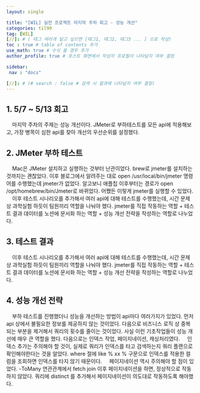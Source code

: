 ```yaml
---
layout: single

title: "[WIL] 실전 프로젝트 마지막 주차 회고 - 성능 개선"
categories: til99
tag: [WIL]
[//]: # ( 태그 여러개 달고 싶으면 [태그1, 태그2, 태그3 ... ] 으로 작성)
toc : true # table of contents 추가
use_math: true # 수식 쓸 경우 추가
author_profile: true # 포스트 화면에서 작성자 프로필이 나타날지 여부 결정

sidebar:
 nav : "docs"

[//]: # (# search : false # 검색 시 결과에 나타날지 여부 결정)
---
```


## 1. 5/7 ~ 5/13 회고

&nbsp; &nbsp; 마지막 주차의 주제는 성능 개선이다. JMeter로 부하테스트를 모든 api에 적용해보고, 가장 병목이 심한 api를 찾아 개선의 우선순위를 설정했다.

## 2. JMeter 부하 테스트
&nbsp; &nbsp; Mac은 JMeter 설치하고 실행하는 것부터 난관이었다. brew로 jmeter를 설치하는 것까지는 괜찮았다. 이후 블로그에서 알려주는 대로 open /usr/local/bin/jmeter 명령어를 수행했는데 jmeter가 없었다. 알고보니 애플칩 이후부터는 경로가 open /opt/homebrew/bin/Jmeter로 바뀌었다. 어쨌든 이렇게 jmeter를 실행할 수 있었다.  
&nbsp; &nbsp; 이후 테스트 시나리오를 추가해서 여러 api에 대해 테스트를 수행했는데, 시간 문제 상 과학실험 하듯이 팀원끼리 역할을 나눠야 했다. jmeter를 직접 작동하는 역할 + 테스트 결과 데이터를 노션에 문서화 하는 역할 + 성능 개선 전략을 작성하는 역할로 나누었다.  

## 3. 테스트 결과
&nbsp; &nbsp; 이후 테스트 시나리오를 추가해서 여러 api에 대해 테스트를 수행했는데, 시간 문제 상 과학실험 하듯이 팀원끼리 역할을 나눠야 했다. jmeter를 직접 작동하는 역할 + 테스트 결과 데이터를 노션에 문서화 하는 역할 + 성능 개선 전략을 작성하는 역할로 나누었다.  

## 4. 성능 개선 전략
&nbsp; &nbsp; 부하 테스트를 진행했더니 성능을 개선하는 방법이 api마다 여러가지가 있었다. 먼저 api 상에서 불필요한 정보를 제공하지 않는 것이었다. 다음으로 비즈니스 로직 상 중복되는 부분을 제거해서 쿼리의 횟수를 줄이는 것이었다. 사실 이런 기초작업들이 성능 개선에 매우 큰 역할을 했다. 다음으로는 인덱스 작업, 페이지네이션, 캐싱처리였다. 
&nbsp; &nbsp; 인덱스 추가는 주의해야 할 것이, 실제로 쿼리가 인덱스를 타고 검색하는지 쿼리 플랜으로 확인해야한다는 것을 알았다. where 절에 like % xx % 구문으로 인덱스를 적용한 컬럼을 조회하면 인덱스를 타지 않기 때문이다.
&nbsp; &nbsp; 페이지네이션 역시 주의해야 할 점이 있었다. -ToMany 연관관계에서 fetch join 이후 페이지네이션을 하면, 정상적으로 작동하지 않았다. 쿼리에 distinct 를 추가해서 페이지네이션이 의도대로 작동하도록 해야했다.